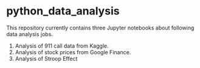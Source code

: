 # python_data_analysis

This repository currently contains three Jupyter notebooks about following data analysis jobs. 
1. Analysis of 911 call data from Kaggle. 
2. Analysis of stock prices from Google Finance. 
3. Analysis of Stroop Effect
